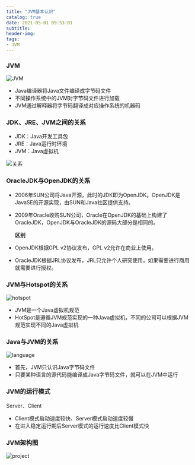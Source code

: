 ```yaml
---
title: "JVM基本认识"
catalog: true
date: 2021-05-01 09:53:01
subtitle:
header-img:
tags:
- JVM
---
```


### JVM

![JVM](jvm.png)

- Java编译器将Java文件编译成字节码文件
- 不同操作系统中的JVM对字节码文件进行加载
- JVM通过解释器将字节码翻译成对应操作系统的机器码

### JDK、JRE、JVM之间的关系

- JDK：Java开发工具包
- JRE：Java运行时环境
- JVM：Java虚拟机

![关系](relationship.png)

### OracleJDK与OpenJDK的关系

- 2006年SUN公司将Java开源，此时的JDK即为OpenJDK。OpenJDK是JavaSE的开源实现，由SUN和Java社区提供支持。

- 2009年Oracle收购SUN公司，Oracle在OpenJDK的基础上构建了OracleJDK，OpenJDK与OracleJDK的源码大部分是相同的。

  **区别**

- OpenJDK根据GPL v2协议发布，GPL v2允许在商业上使用。

- OracleJDK根据JRL协议发布，JRL只允许个人研究使用，如果需要进行商用就需要进行授权。

### JVM与Hotspot的关系

![hotspot](hotspot.png)

- JVM是一个Java虚拟机规范
- HotSpot是遵循JVM规范实现的一种Java虚拟机，不同的公司可以根据JVM规范实现不同的Java虚拟机

### Java与JVM的关系

![language](language.png)

- 首先，JVM只认识Java字节码文件
- 只要某种语言的源代码能编译成Java字节码文件，就可以在JVM中运行

### JVM的运行模式

Server、Client

- Client模式启动速度较快、Server模式启动速度较慢
- 在进入稳定运行期后Server模式的运行速度比Client模式快

### JVM架构图

![project](project.png)